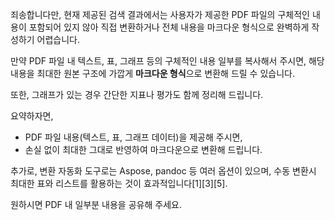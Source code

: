죄송합니다만, 현재 제공된 검색 결과에서는 사용자가 제공한 PDF 파일의 구체적인 내용이 포함되어 있지 않아 직접 변환하거나 전체 내용을 마크다운 형식으로 완벽하게 작성하기 어렵습니다.  

만약 PDF 파일 내 텍스트, 표, 그래프 등의 구체적인 내용 일부를 복사해서 주시면, 해당 내용을 최대한 원본 구조에 가깝게 **마크다운 형식**으로 변환해 드릴 수 있습니다.  

또한, 그래프가 있는 경우 간단한 지표나 평가도 함께 정리해 드립니다.  

요약하자면,  
- PDF 파일 내용(텍스트, 표, 그래프 데이터)을 제공해 주시면,  
- 손실 없이 최대한 그대로 반영하여 마크다운으로 변환해 드립니다.  

추가로, 변환 자동화 도구로는 Aspose, pandoc 등 여러 옵션이 있으며, 수동 변환시 최대한 표와 리스트를 활용하는 것이 효과적입니다[1][3][5].  

원하시면 PDF 내 일부분 내용을 공유해 주세요.